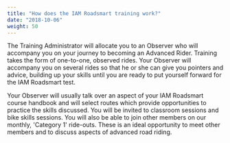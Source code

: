 ```yaml
---
title: "How does the IAM Roadsmart training work?"
date: "2018-10-06"
weight: 50
---
```


The Training Administrator will allocate you to an Observer who will accompany you on your journey to becoming an Advanced Rider. Training takes the form of one-to-one, observed rides. Your Observer will accompany you on several rides so that he or she can give you pointers and advice, building up your skills until you are ready to put yourself forward for the IAM Roadsmart test.

Your Observer will usually talk over an aspect of your IAM Roadsmart course handbook and will select routes which provide opportunities to practice the skills discussed. You will be invited to classroom sessions and bike skills sessions. You will also be able to join other members on our monthly, 'Category 1' ride-outs. These is an ideal opportunity to meet other members and to discuss aspects of advanced road riding.